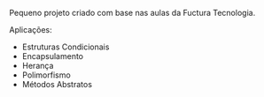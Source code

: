 Pequeno projeto criado com base nas aulas da Fuctura Tecnologia.

Aplicações:

- Estruturas Condicionais
- Encapsulamento
- Herança
- Polimorfismo
- Métodos Abstratos
